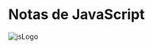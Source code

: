 # Notas de JavaScript

![jsLogo](https://upload.wikimedia.org/wikipedia/commons/thumb/9/99/Unofficial_JavaScript_logo_2.svg/512px-Unofficial_JavaScript_logo_2.svg.png)